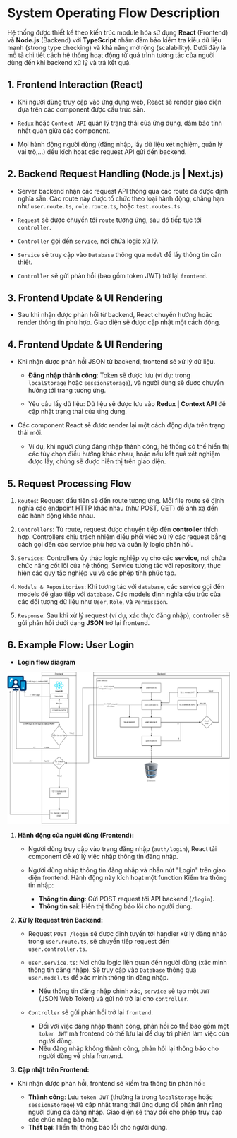 # System Operating Flow Description

Hệ thống được thiết kế theo kiến trúc module hóa sử dụng **React** (Frontend) và **Node.js** (Backend) với **TypeScript** nhằm đảm bảo kiểm tra kiểu dữ liệu mạnh (strong type checking) và khả năng mở rộng (scalability). Dưới đây là mô tả chi tiết cách hệ thống hoạt động từ quá trình tương tác của người dùng đến khi backend xử lý và trả kết quả.

## 1. Frontend Interaction (React)

- Khi người dùng truy cập vào ứng dụng web, React sẽ render giao diện dựa trên các component được cấu trúc sẵn.

- `Redux` hoặc `Context API` quản lý trạng thái của ứng dụng, đảm bảo tính nhất quán giữa các component.

- Mọi hành động người dùng (đăng nhập, lấy dữ liệu xét nghiệm, quản lý vai trò,...) đều kích hoạt các request API gửi đến backend.

## 2. Backend Request Handling (Node.js | Next.js)

- Server backend nhận các request API thông qua các route đã được định nghĩa sẵn. Các route này được tổ chức theo loại hành động, chẳng hạn như `user.route.ts`, `role.route.ts`, hoặc `test.routes.ts`.

- `Request` sẽ được chuyển tới `route` tương ứng, sau đó tiếp tục tới `controller`.

- `Controller` gọi đến `service`, nơi chứa logic xử lý.

- `Service` sẽ truy cập vào `Database` thông qua `model` để lấy thông tin cần thiết.

- `Controller` sẽ gửi phản hồi (bao gồm token JWT) trở lại `frontend`.

## 3. Frontend Update & UI Rendering

- Sau khi nhận được phản hồi từ backend, React chuyển hướng hoặc render thông tin phù hợp. Giao diện sẽ được cập nhật một cách động.

## 4. Frontend Update & UI Rendering

- Khi nhận được phản hồi JSON từ backend, frontend sẽ xử lý dữ liệu.

  - **Đăng nhập thành công**: Token sẽ được lưu (ví dụ: trong `localStorage` hoặc `sessionStorage`), và người dùng sẽ được chuyển hướng tới trang tương ứng.

  - Yêu cầu lấy dữ liệu: Dữ liệu sẽ được lưu vào **Redux | Context API** để cập nhật trạng thái của ứng dụng.

- Các component React sẽ được render lại một cách động dựa trên trạng thái mới.

  - Ví dụ, khi người dùng đăng nhập thành công, hệ thống có thể hiển thị các tùy chọn điều hướng khác nhau, hoặc nếu kết quả xét nghiệm được lấy, chúng sẽ được hiển thị trên giao diện.

## 5. Request Processing Flow

1. `Routes`: Request đầu tiên sẽ đến route tương ứng. Mỗi file route sẽ định nghĩa các endpoint HTTP khác nhau (như POST, GET) để ánh xạ đến các hành động khác nhau.

2. `Controllers`: Từ route, request được chuyển tiếp đến **controller** thích hợp. Controllers chịu trách nhiệm điều phối việc xử lý các request bằng cách gọi đến các service phù hợp và quản lý logic phản hồi.

3. `Services`: Controllers ủy thác logic nghiệp vụ cho các **service**, nơi chứa chức năng cốt lõi của hệ thống. Service tương tác với repository, thực hiện các quy tắc nghiệp vụ và các phép tính phức tạp.

4. `Models & Repositories`: Khi tương tác với `database`, các service gọi đến models để giao tiếp với `database`. Các models định nghĩa cấu trúc của các đối tượng dữ liệu như `User`, `Role`, và `Permission`.

5. `Response`: Sau khi xử lý request (ví dụ, xác thực đăng nhập), controller sẽ gửi phản hồi dưới dạng **JSON** trở lại frontend.

## 6. Example Flow: User Login

- **Login flow diagram**

![Login flow](../image/login_flow_2.png)

1. **Hành động của người dùng (Frontend):**

   - Người dùng truy cập vào trang đăng nhập (`auth/login`), React tải component để xử lý việc nhập thông tin đăng nhập.

   - Người dùng nhập thông tin đăng nhập và nhấn nút "Login" trên giao diện frontend. Hành động này kích hoạt một function Kiểm tra thông tin nhập:
     - **Thông tin đúng**: Gửi POST request tới API backend (`/login`).
     - **Thông tin sai**: Hiển thị thông báo lỗi cho người dùng.

2. **Xử lý Request trên Backend:**

   - Request `POST /login` sẽ được định tuyến tới handler xử lý đăng nhập trong `user.route.ts`, sẽ chuyển tiếp request đến `user.controller.ts`.

   - `user.service.ts`: Nơi chứa logic liên quan đến người dùng (xác minh thông tin đăng nhập). Sẽ truy cập vào `Database` thông qua `user.model.ts` để xác minh thông tin đăng nhập.

     - Nếu thông tin đăng nhập chính xác, `service` sẽ tạo một `JWT` (JSON Web Token) và gửi nó trở lại cho `controller`.

   - `Controller` sẽ gửi phản hồi trở lại `frontend`.
     - Đối với việc đăng nhập thành công, phản hồi có thể bao gồm một `token JWT` mà frontend có thể lưu lại để duy trì phiên làm việc của người dùng.
     - Nếu đăng nhập không thành công, phản hồi lại thông báo cho người dùng về phía frontend.

3. **Cập nhật trên Frontend:**

- Khi nhận được phản hồi, frontend sẽ kiểm tra thông tin phản hồi:

  - **Thành công**: Lưu `token JWT` (thường là trong `localStorage` hoặc `sessionStorage`) và cập nhật trạng thái ứng dụng để phản ánh rằng người dùng đã đăng nhập. Giao diện sẽ thay đổi cho phép truy cập các chức năng bảo mật.
  - **Thất bại**: Hiển thị thông báo lỗi cho người dùng.
